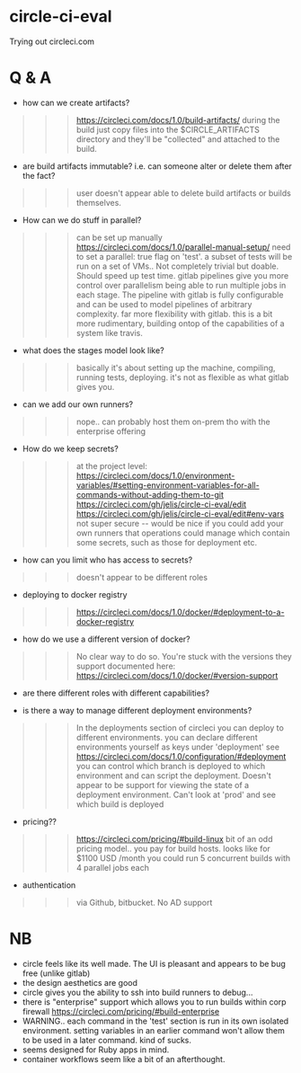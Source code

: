 # circle-ci-eval
Trying out circleci.com

Q & A
=========
- how can we create artifacts?
>>> https://circleci.com/docs/1.0/build-artifacts/
>>> during the build just copy files into the $CIRCLE_ARTIFACTS directory and they'll be "collected" and attached to the build.

- are build artifacts immutable? i.e. can someone alter or delete them after the fact?
>>> user doesn't appear able to delete build artifacts or builds themselves.

- How can we do stuff in parallel?
>>> can be set up manually https://circleci.com/docs/1.0/parallel-manual-setup/ need to set a parallel: true flag on 'test'. a subset of tests will be run on a set of VMs.. Not completely trivial but doable. Should speed up test time.
>>> gitlab pipelines give you more control over parallelism being able to run multiple jobs in each stage. The pipeline with gitlab is fully configurable and can be used to model pipelines of arbitrary complexity. far more flexibility with gitlab. this is a bit more rudimentary, building ontop of the capabilities of a system like travis.

- what does the stages model look like?
>>> basically it's about setting up the machine, compiling, running tests, deploying. it's not as flexible as what gitlab gives you.

- can we add our own runners?
>>> nope.. can probably host them on-prem tho with the enterprise offering

- How do we keep secrets?
>>> at the project level: https://circleci.com/docs/1.0/environment-variables/#setting-environment-variables-for-all-commands-without-adding-them-to-git
>>> https://circleci.com/gh/jelis/circle-ci-eval/edit
>>> https://circleci.com/gh/jelis/circle-ci-eval/edit#env-vars
>>> not super secure -- would be nice if you could add your own runners that operations could manage which contain some secrets, such as those for deployment etc.

- how can you limit who has access to secrets?
>>> doesn't appear to be different roles

- deploying to docker registry
>>> https://circleci.com/docs/1.0/docker/#deployment-to-a-docker-registry

- how do we use a different version of docker?
>>> No clear way to do so. You're stuck with the versions they support documented here: https://circleci.com/docs/1.0/docker/#version-support

- are there different roles with different capabilities?

- is there a way to manage different deployment environments?
>>> In the deployments section of circleci you can deploy to different environments. you can declare different environments yourself as keys under 'deployment' see https://circleci.com/docs/1.0/configuration/#deployment
>>> you can control which branch is deployed to which environment and can script the deployment.
>>> Doesn't appear to be support for viewing the state of a deployment environment. Can't look at 'prod' and see which build is deployed

- pricing??
>>> https://circleci.com/pricing/#build-linux
>>> bit of an odd pricing model.. you pay for build hosts.
>>> looks like for $1100 USD /month you could run 5 concurrent builds with 4 parallel jobs each

- authentication
>>> via Github, bitbucket. No AD support

NB
=======
- circle feels like its well made. The UI is pleasant and appears to be bug free (unlike gitlab)
- the design aesthetics are good
- circle gives you the ability to ssh into build runners to debug... 
- there is "enterprise" support which allows you to run builds within corp firewall https://circleci.com/pricing/#build-enterprise
- WARNING.. each command in the 'test' section is run in its own isolated environment. setting variables in an earlier command won't allow them to be used in a later command. kind of sucks.
- seems designed for Ruby apps in mind.
- container workflows seem like a bit of an afterthought.

